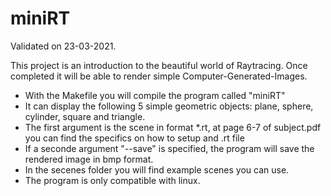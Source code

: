# miniRT
Validated on 23-03-2021.

This project is an introduction to the beautiful world of Raytracing.
Once completed it will be able to render simple Computer-Generated-Images.

- With the Makefile you will compile the program called "miniRT"
- It can display the following 5 simple geometric objects: plane, sphere, cylinder, square and triangle.
- The first argument is the scene in format *.rt, at page 6-7 of subject.pdf you can find the specifics on how to setup and .rt file
- If a seconde argument "--save" is specified, the program will save the rendered image in bmp format.
- In the secenes folder you will find example scenes you can use.
- The program is only compatible with linux.
